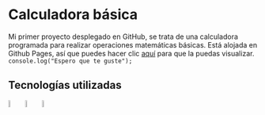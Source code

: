 # Calculadora básica
Mi primer proyecto desplegado en GitHub, se trata de una calculadora programada para realizar operaciones matemáticas básicas. 
Está alojada en Github Pages, así que puedes hacer clic <a href="https://gusgosdev.github.io/calculator/">aquí</a> para que la puedas visualizar. 
<code>console.log("Espero que te guste");</code>

<h2>Tecnologías utilizadas</h2>
<li style="list-style: none;">
    <img width="6%" src="https://cdn.iconscout.com/icon/free/png-256/free-html-3628838-3030115.png" alt="HTML">
    <img width="6%" src="https://upload.wikimedia.org/wikipedia/commons/thumb/6/62/CSS3_logo.svg/800px-CSS3_logo.svg.png" alt="CSS">
    <img width="6%" src="https://upload.wikimedia.org/wikipedia/commons/6/6a/JavaScript-logo.png" alt="JavaScript">
</li>

